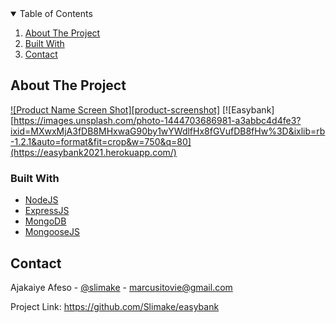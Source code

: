 <!-- TABLE OF CONTENTS -->
<details open="open">
  <summary>Table of Contents</summary>
  <ol>
    <li><a href="#about-the-project">About The Project</a></li>
    <li><a href="#built-with">Built With</a></li>
    <li><a href="#contact">Contact</a></li>
  </ol>
</details>



<!-- ABOUT THE PROJECT -->
## About The Project

[![Product Name Screen Shot][product-screenshot]](https://easybank2021.herokuapp.com/)
[![Easybank][https://images.unsplash.com/photo-1444703686981-a3abbc4d4fe3?ixid=MXwxMjA3fDB8MHxwaG90by1wYWdlfHx8fGVufDB8fHw%3D&ixlib=rb-1.2.1&auto=format&fit=crop&w=750&q=80](https://easybank2021.herokuapp.com/)




### Built With

* [NodeJS](https://nodejs.org/en/)
* [ExpressJS](https://expressjs.com/)
* [MongoDB](https://www.mongodb.com/)
* [MongooseJS](https://mongoosejs.com/)


<!-- CONTACT -->
## Contact

Ajakaiye Afeso - [@slimake](https://twitter.com/slimake) - marcusitovie@gmail.com

Project Link: https://github.com/Slimake/easybank
